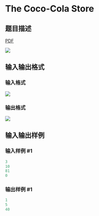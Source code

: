 # The Coco-Cola Store

## 题目描述

[problemUrl]: https://uva.onlinejudge.org/index.php?option=com_onlinejudge&Itemid=8&category=226&page=show_problem&problem=2999

[PDF](https://uva.onlinejudge.org/external/118/p11877.pdf)

![](https://cdn.luogu.com.cn/upload/vjudge_pic/UVA11877/b7d4921d39fbde02b16be9b9dbc527408d31a3b2.png)

## 输入输出格式

### 输入格式

![](https://cdn.luogu.com.cn/upload/vjudge_pic/UVA11877/3bfee5eff18ece1749b305972159275d28a84e0e.png)

### 输出格式

![](https://cdn.luogu.com.cn/upload/vjudge_pic/UVA11877/a37339dc5c240fc2a291150b10ad90d71bdca2f5.png)

## 输入输出样例

### 输入样例 #1

```cpp
3
10
81
0
```


### 输出样例 #1

```cpp
1
5
40
```


